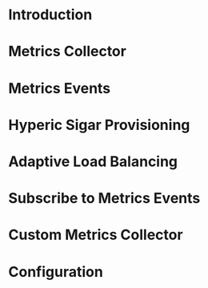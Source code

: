 # Introduction
# Metrics Collector
# Metrics Events
# Hyperic Sigar Provisioning
# Adaptive Load Balancing
# Subscribe to Metrics Events
# Custom Metrics Collector
# Configuration
